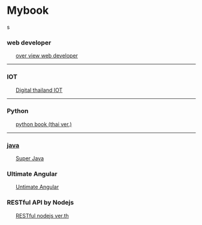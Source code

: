 # Mybook
s
<h3>web developer</h3>
	<ul>
		<il><a href="https://coggle.it/diagram/Vz9LvW8byvN0I38x">over view web developer</a></il>	
	</ul>
<hr>
<h3>IOT</h3>
	<ul>
		<ii><a href="https://github.com/digitalthailand/course-iot-ml-dl">Digital thailand IOT</a></il>
	</ul>
<hr>
<h3>Python</h3>
	<ul>
		<il><a href="https://drive.google.com/file/d/0B4LxMIy0CBiWeHM5cFpQMXpzOFE/view?usp=sharing">
			python book (thai ver.)</il>
	</ul>
<hr>
<h3>java</h3>
	<ul>
		<il><a href="https://drive.google.com/file/d/0B4LxMIy0CBiWMVlEV1ZuRmlQUXc/view?usp=sharing">
			Super Java</a></il>
	</ul>

<h3>Ultimate Angular</h3>
	<ul>
		<il><a href="https://ultimateangular.com/ngrx-store-effects">Untimate Angular</a><il>
	</ul>
<h3>RESTful API by Nodejs </h3>
	<ul>
		<ii><a href="https://noob-studio.github.io/2017/12/04/loopback-nodejs-framework/">RESTful nodejs ver.th </il>
	</ul>
